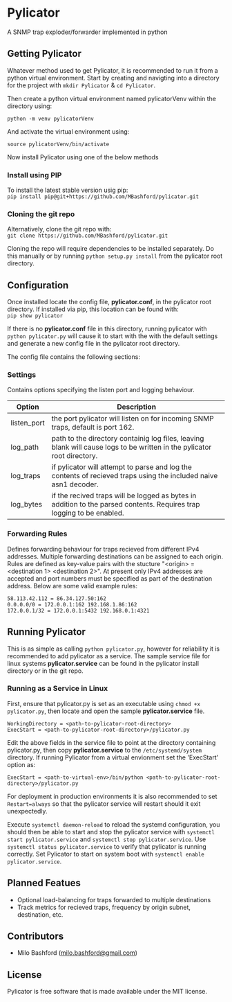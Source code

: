 # Pylicator #
A SNMP trap exploder/forwarder implemented in python

## Getting Pylicator ##
Whatever method used to get Pylicator, it is recommended to run it from a python virtual environment. Start by creating and navigting into a directory for the project with `mkdir Pylicator` & `cd Pylicator`.

Then create a python virtual environment named pylicatorVenv within the directory using:  

`python -m venv pylicatorVenv`  

And activate the virtual environment using:  

`source pylicatorVenv/bin/activate`

Now install Pylicator using one of the below methods

### Install using PIP ###
To install the latest stable version usig pip:  
`pip install pip@git+https://github.com/MBashford/pylicator.git`

### Cloning the git repo ###
Alternatively, clone the git repo with:  
`git clone https://github.com/MBashford/pylicator.git`

Cloning the repo will require dependencies to be installed separately. Do this manually or by running `python setup.py install` from the pylicator root directory.

## Configuration ##
Once installed locate the config file, **pylicator.conf**, in the pylicator root directory. If installed via pip, this location can be found with:  
`pip show pylicator`

If there is no **pylicator.conf** file in this directory, running pylicator with `python pylicator.py` will cause it to start with the with the default settings and generate a new config file in the pylicator root directory.

The config file contains the following sections:

### Settings ###
Contains options specifying the listen port and logging behaviour. 

Option | Description
-- | --
listen_port | the port pylicator will listen on for incoming SNMP traps, default is port 162.
log_path | path to the directory containig log files, leaving blank will cause logs to be written in the pylicator root directory.
log_traps | if pylicator will attempt to parse and log the contents of recieved traps using the included naive asn1 decoder.
log_bytes | if the recived traps will be logged as bytes in addition to the parsed contents. Requires trap logging to be enabled.


### Forwarding Rules ###
Defines forwarding behaviour for traps recieved from different IPv4 addresses. Multiple forwarding destinations can be assigned to each origin. Rules are defined as key-value pairs with the stucture 
"\<origin\> = \<destination 1\> \<destination 2\>". At present only IPv4 addresses are accepted and port numbers must be specified as part of the destination address. Below are some valid example rules:  
```
58.113.42.112 = 86.34.127.50:162
0.0.0.0/0 = 172.0.0.1:162 192.168.1.86:162
172.0.0.1/32 = 172.0.0.1:5432 192.168.0.1:4321
```

## Running Pylicator ##
This is as simple as calling `python pylicator.py`, however for reliability it is recommended to add pylicator as a service. The sample service file for linux systems **pylicator.service** can be found in the pylicator install directory or in the git repo. 

### Running as a Service in Linux ###
First, ensure that pylicator.py is set as an executable using `chmod +x pylicator.py`, then locate and open the sample **pylicator.service** file.
```
WorkingDirectory = <path-to-pylicator-root-directory>  
ExecStart = <path-to-pylicator-root-directory>/pylicator.py
```

Edit the above fields  in the service file to point at the directory containing pylicator.py, then copy **pylicator.service** to the `/etc/systemd/system` directory. If running Pylicator from a virtual envionment set the 'ExecStart' option as:

`ExecStart = <path-to-virtual-env>/bin/python <path-to-pylicator-root-directory>/pylicator.py`  

For deployment in production environments it is also recommended to set `Restart=always` so that the pylicator service will restart should it exit unexpectedly. 

Execute `systemctl daemon-reload` to reload the systemd configuration, you should then be able to start and stop the pylicator service with `systemctl start pylicator.service` and `systemctl stop pylicator.service`. Use `systemctl status pylicator.service` to verify that pylicator is running correctly. Set Pylicator to start on system boot with `systemctl enable pylicator.service`.

## Planned Featues ##
- Optional load-balancing for traps forwarded to multiple destinations
- Track metrics for recieved traps, frequency by origin subnet, destination, etc.

## Contributors ##
- Milo Bashford (<milo.bashford@gmail.com>)

## License ##
Pylicator is free software that is made available under the MIT license.

